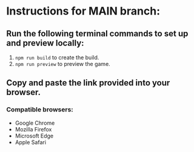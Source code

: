 # Instructions for MAIN branch:

## Run the following terminal commands to set up and preview locally:
1. `npm run build` to create the build.
2. `npm run preview` to preview the game.

## Copy and paste the link provided into your browser.
### Compatible browsers:
* Google Chrome 
* Mozilla Firefox
* Microsoft Edge
* Apple Safari
